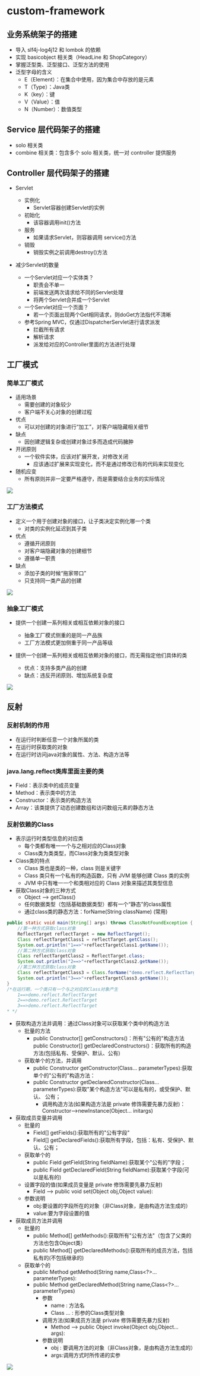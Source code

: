 # custom-framework

## 业务系统架子的搭建

- 导入 slf4j-log4j12 和 lombok 的依赖
- 实现 basicobject 相关类（HeadLine 和 ShopCategory）
- 掌握泛型类、泛型接口、泛型方法的使用
- 泛型字母的含义
    - E（Element）：在集合中使用，因为集合中存放的是元素
    - T（Type）：Java类
    - K（key）：键
    - V（Value）：值
    - N（Number）：数值类型

## Service 层代码架子的搭建

- solo 相关类
- combine 相关类：包含多个 solo 相关类，统一对 controller 提供服务

## Controller 层代码架子的搭建

- Servlet
    - 实例化
        - Servlet容器创建Servlet的实例
    - 初始化
        - 该容器调用init()方法 
    - 服务
        - 如果请求Servlet，则容器调用 service()方法
    - 销毁
        - 销毁实例之前调用destroy()方法

- 减少Servlet的数量
    - 一个Servlet对应一个实体类？
        - 职责会不单一
        - 前端发送两次请求给不同的Servlet处理
        - 将两个Servlet合并成一个Servlet
    - 一个Servlet对应一个页面？
        - 若一个页面出现两个Get相同请求，则doGet方法指代不清晰
    - 参考Spring MVC，仅通过DispatcherServlet进行请求派发
        - 拦截所有请求
        - 解析请求
        - 派发给对应的Controller里面的方法进行处理

## 工厂模式

### 简单工厂模式

- 适用场景
    - 需要创建的对象较少
    - 客户端不关心对象的创建过程
- 优点
    - 可以对创建的对象进行“加工”，对客户端隐藏相关细节
- 缺点
    - 因创建逻辑复杂或创建对象过多而造成代码臃肿
- 开闭原则
    - 一个软件实体，应该对扩展开发，对修改关闭
        - 应该通过扩展来实现变化，而不是通过修改已有的代码来实现变化
- 随机应变
    - 所有原则并非一定要严格遵守，而是需要结合业务的实际情况
    
![](.README_images/5bd96570.png)

### 工厂方法模式

- 定义一个用于创建对象的接口，让子类决定实例化哪一个类
    - 对类的实例化延迟到其子类
- 优点
    - 遵循开闭原则
    - 对客户端隐藏对象的创建细节
    - 遵循单一职责
- 缺点
    - 添加子类的时候“拖家带口”
    - 只支持同一类产品的创建

![](.README_images/93c29044.png)

### 抽象工厂模式

- 提供一个创建一系列相关或相互依赖对象的接口
    - 抽象工厂模式侧重的是同一产品族
    - 工厂方法模式更加侧重于同一产品等级

- 提供一个创建一系列相关或相互依赖对象的接口，而无需指定他们具体的类
    - 优点：支持多类产品的创建
    - 缺点：违反开闭原则、增加系统复杂度

![](.README_images/fe7cd74f.png)

## 反射

### 反射机制的作用

- 在运行时判断任意一个对象所属的类
- 在运行时获取类的对象
- 在运行时访问java对象的属性、方法、构造方法等

### java.lang.reflect类库里面主要的类

- Field：表示类中的成员变量
- Method：表示类中的方法
- Constructor：表示类的构造方法
- Array：该类提供了动态创建数组和访问数组元素的静态方法

### 反射依赖的Class

- 表示运行时类型信息的对应类
    - 每个类都有唯一一个与之相对应的Class对象
    - Class类为类类型，而Class对象为类类型对象
- Class类的特点 
    - Class 类也是类的一种，class 则是关键字
    - Class 类只有一个私有的构造函数，只有 JVM 能够创建 Class 类的实例
    - JVM 中只有唯一一个和类相对应的 Class 对象来描述其类型信息
- 获取Class对象的三种方式
    - Object  -->  getClass()
    - 任何数据类型（包括基础数据类型）都有一个“静态”的class属性
    - 通过class类的静态方法：forName(String className) (常用)
    
```java
public static void main(String[] args) throws ClassNotFoundException {
    //第一种方式获取class对象
    ReflectTarget reflectTarget = new ReflectTarget();
    Class reflectTargetClass1 = reflectTarget.getClass();
    System.out.println("1==>"+reflectTargetClass1.getName());
    //第二种方式获取class对象
    Class reflectTargetClass2 = ReflectTarget.class;
    System.out.println("2==>"+reflectTargetClass2.getName());
    //第三种方式获取class对象
    Class reflectTargetClass3 = Class.forName("demo.reflect.ReflectTarget");
    System.out.println("3==>"+reflectTargetClass3.getName());
}
/*在运行期，一个类只有一个与之对应的Class对象产生
    1==>demo.reflect.ReflectTarget
    2==>demo.reflect.ReflectTarget
    3==>demo.reflect.ReflectTarget
* */
```

- 获取构造方法并调用：通过Class对象可以获取某个类中的构造方法
    - 批量的方法
        - public Constructor[] getConstructors()：所有"公有的"构造方法 ​ public Constructor[] getDeclaredConstructors()：获取所有的构造方法(包括私有、受保护、默认、公有)
    - 获取单个的方法，并调用
        - public Constructor getConstructor(Class... parameterTypes):获取单个的"公有的"构造方法：
        - public Constructor getDeclaredConstructor(Class... parameterTypes):获取"某个构造方法"可以是私有的，或受保护、默认、 公有；
            - 调用构造方法(如果构造方法是 private 修饰需要先暴力反射)：Constructor-->newInstance(Object... initargs)
- 获取成员变量并调用
    - 批量的
        - Field[] getFields():获取所有的"公有字段"
        - Field[] getDeclaredFields():获取所有字段，包括：私有、受保护、默认、公有；
    - 获取单个的
        - public Field getField(String fieldName):获取某个"公有的"字段；
        - public Field getDeclaredField(String fieldName):获取某个字段(可以是私有的)
    - 设置字段的值(如果成员变量是 private 修饰需要先暴力反射)
        - Field --> public void set(Object obj,Object value):
    - 参数说明
        - obj:要设置的字段所在的对象（非Class对象，是由构造方法生成的）
        - value:要为字段设置的值
- 获取成员方法并调用
    - 批量的
        - public Method[] getMethods():获取所有"公有方法"（包含了父类的方法也包含Object类）
        - public Method[] getDeclaredMethods():获取所有的成员方法，包括私有的(不包括继承的)
    - 获取单个的
        - public Method getMethod(String name,Class<?>... parameterTypes):
        - public Method getDeclaredMethod(String name,Class<?>... parameterTypes)
            - 参数
                - name : 方法名
                - Class ... : 形参的Class类型对象
            - 调用方法(如果成员方法是 private 修饰需要先暴力反射)
                - Method --> public Object invoke(Object obj,Object... args):
            - 参数说明
                - obj : 要调用方法的对象（非Class对象，是由构造方法生成的）
                - args:调用方式时所传递的实参


![](.README_images/fabdae64.png)